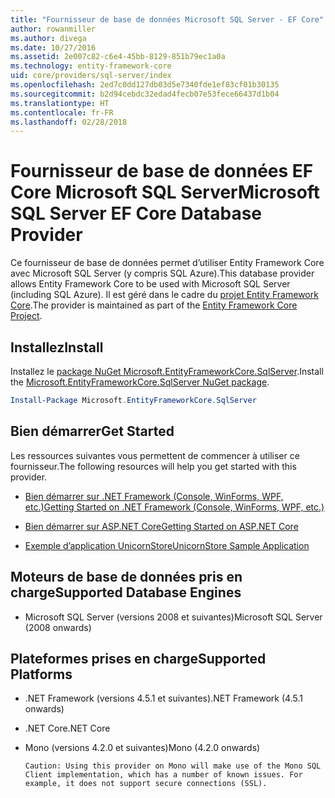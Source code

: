 ```yaml
---
title: "Fournisseur de base de données Microsoft SQL Server - EF Core"
author: rowanmiller
ms.author: divega
ms.date: 10/27/2016
ms.assetid: 2e007c82-c6e4-45bb-8129-851b79ec1a0a
ms.technology: entity-framework-core
uid: core/providers/sql-server/index
ms.openlocfilehash: 2ed7c0dd127db03d5e7340fde1ef83cf01b30135
ms.sourcegitcommit: b2d94cebdc32edad4fecb07e53fece66437d1b04
ms.translationtype: HT
ms.contentlocale: fr-FR
ms.lasthandoff: 02/28/2018
---
```

# <a name="microsoft-sql-server-ef-core-database-provider"></a><span data-ttu-id="1305b-102">Fournisseur de base de données EF Core Microsoft SQL Server</span><span class="sxs-lookup"><span data-stu-id="1305b-102">Microsoft SQL Server EF Core Database Provider</span></span>

<span data-ttu-id="1305b-103">Ce fournisseur de base de données permet d’utiliser Entity Framework Core avec Microsoft SQL Server (y compris SQL Azure).</span><span class="sxs-lookup"><span data-stu-id="1305b-103">This database provider allows Entity Framework Core to be used with Microsoft SQL Server (including SQL Azure).</span></span> <span data-ttu-id="1305b-104">Il est géré dans le cadre du [projet Entity Framework Core](https://github.com/aspnet/EntityFrameworkCore).</span><span class="sxs-lookup"><span data-stu-id="1305b-104">The provider is maintained as part of the [Entity Framework Core Project](https://github.com/aspnet/EntityFrameworkCore).</span></span>

## <a name="install"></a><span data-ttu-id="1305b-105">Installez</span><span class="sxs-lookup"><span data-stu-id="1305b-105">Install</span></span>

<span data-ttu-id="1305b-106">Installez le [package NuGet Microsoft.EntityFrameworkCore.SqlServer](https://www.nuget.org/packages/Microsoft.EntityFrameworkCore.SqlServer/).</span><span class="sxs-lookup"><span data-stu-id="1305b-106">Install the [Microsoft.EntityFrameworkCore.SqlServer NuGet package](https://www.nuget.org/packages/Microsoft.EntityFrameworkCore.SqlServer/).</span></span>

``` powershell
Install-Package Microsoft.EntityFrameworkCore.SqlServer
```

## <a name="get-started"></a><span data-ttu-id="1305b-107">Bien démarrer</span><span class="sxs-lookup"><span data-stu-id="1305b-107">Get Started</span></span>

<span data-ttu-id="1305b-108">Les ressources suivantes vous permettent de commencer à utiliser ce fournisseur.</span><span class="sxs-lookup"><span data-stu-id="1305b-108">The following resources will help you get started with this provider.</span></span>
* [<span data-ttu-id="1305b-109">Bien démarrer sur .NET Framework (Console, WinForms, WPF, etc.)</span><span class="sxs-lookup"><span data-stu-id="1305b-109">Getting Started on .NET Framework (Console, WinForms, WPF, etc.)</span></span>](../../get-started/full-dotnet/index.md)

* [<span data-ttu-id="1305b-110">Bien démarrer sur ASP.NET Core</span><span class="sxs-lookup"><span data-stu-id="1305b-110">Getting Started on ASP.NET Core</span></span>](../../get-started/aspnetcore/index.md)

* [<span data-ttu-id="1305b-111">Exemple d’application UnicornStore</span><span class="sxs-lookup"><span data-stu-id="1305b-111">UnicornStore Sample Application</span></span>](https://github.com/rowanmiller/UnicornStore/tree/master/UnicornStore)

## <a name="supported-database-engines"></a><span data-ttu-id="1305b-112">Moteurs de base de données pris en charge</span><span class="sxs-lookup"><span data-stu-id="1305b-112">Supported Database Engines</span></span>

* <span data-ttu-id="1305b-113">Microsoft SQL Server (versions 2008 et suivantes)</span><span class="sxs-lookup"><span data-stu-id="1305b-113">Microsoft SQL Server (2008 onwards)</span></span>

## <a name="supported-platforms"></a><span data-ttu-id="1305b-114">Plateformes prises en charge</span><span class="sxs-lookup"><span data-stu-id="1305b-114">Supported Platforms</span></span>

* <span data-ttu-id="1305b-115">.NET Framework (versions 4.5.1 et suivantes)</span><span class="sxs-lookup"><span data-stu-id="1305b-115">.NET Framework (4.5.1 onwards)</span></span>

* <span data-ttu-id="1305b-116">.NET Core</span><span class="sxs-lookup"><span data-stu-id="1305b-116">.NET Core</span></span>

* <span data-ttu-id="1305b-117">Mono (versions 4.2.0 et suivantes)</span><span class="sxs-lookup"><span data-stu-id="1305b-117">Mono (4.2.0 onwards)</span></span>

      Caution: Using this provider on Mono will make use of the Mono SQL Client implementation, which has a number of known issues. For example, it does not support secure connections (SSL).

